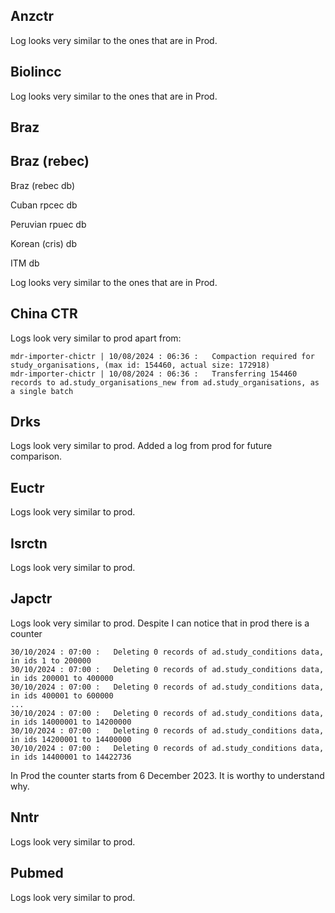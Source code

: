 ## Anzctr

Log looks very similar to the ones that are in Prod. 

## Biolincc

Log looks very similar to the ones that are in Prod.

## Braz

## Braz (rebec)

Braz (rebec db)

Cuban rpcec db

Peruvian rpuec db

Korean (cris) db

ITM db

Log looks very similar to the ones that are in Prod.

## China CTR
Logs look very similar to prod apart from:
```
mdr-importer-chictr | 10/08/2024 : 06:36 :   Compaction required for study_organisations, (max id: 154460, actual size: 172918)
mdr-importer-chictr | 10/08/2024 : 06:36 :   Transferring 154460 records to ad.study_organisations_new from ad.study_organisations, as a single batch
```

## Drks
Logs look very similar to prod.
Added a log from prod for future comparison.

## Euctr
Logs look very similar to prod.

## Isrctn
Logs look very similar to prod.

## Japctr
Logs look very similar to prod.
Despite I can notice that in prod there is a counter 
```
30/10/2024 : 07:00 :   Deleting 0 records of ad.study_conditions data, in ids 1 to 200000
30/10/2024 : 07:00 :   Deleting 0 records of ad.study_conditions data, in ids 200001 to 400000
30/10/2024 : 07:00 :   Deleting 0 records of ad.study_conditions data, in ids 400001 to 600000
...
30/10/2024 : 07:00 :   Deleting 0 records of ad.study_conditions data, in ids 14000001 to 14200000
30/10/2024 : 07:00 :   Deleting 0 records of ad.study_conditions data, in ids 14200001 to 14400000
30/10/2024 : 07:00 :   Deleting 0 records of ad.study_conditions data, in ids 14400001 to 14422736
```
In Prod the counter starts from 6 December 2023.
It is worthy to understand why.

## Nntr
Logs look very similar to prod.

## Pubmed
Logs look very similar to prod.